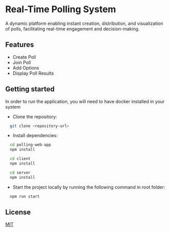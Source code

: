 
# Real-Time Polling System

A dynamic platform enabling instant creation, distribution, and visualization of polls, facilitating real-time engagement and decision-making.


## Features

- Create Poll
- Join Poll
- Add Options
- Display Poll Results
## Getting started

In order to run the application, you will need to have docker installed in your system

- Clone the repository:

```bash
  git clone <repository-url>
```

- Install dependencies:

```bash
  cd polling-web-app
  npm install

  cd client
  npm install

  cd server
  npm install

```

- Start the project locally by running the following command in root folder:

```bash
  npm run start
```
## License

[MIT](https://choosealicense.com/licenses/mit/)

